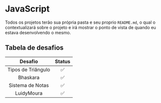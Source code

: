 # JavaScript

Todos os projetos terão sua própria pasta e seu proprio `README.md`, o qual o contextualizará sobre o projeto e irá mostrar o ponto de vista de quando eu estava desenvolvendo o mesmo.

## Tabela de desafios
| Desafio | Status |
| :-----: | :--: |
| Tipos de Triângulo | ✅ | 
|Bhaskara | ✅ | 
|Sistema de Notas | ✅ | 
|LuidyMoura | ✅ | 